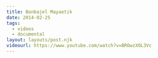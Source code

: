```yaml
---
title: Bonbajel Mayaetik
date: 2014-02-25
tags:
  - videos
  - documental
layout: layouts/post.njk
videourl: https://www.youtube.com/watch?v=BROwzXOL3Vc
---
```

